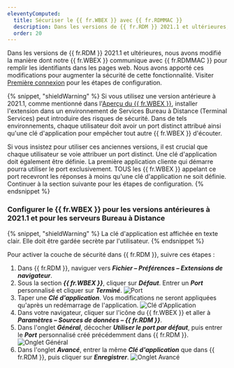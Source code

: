```yaml
---
eleventyComputed:
  title: Sécuriser le {{ fr.WBEX }} avec {{ fr.RDMMAC }}
  description: Dans les versions de {{ fr.RDM }} 2021.1 et ultérieures, nous avons modifié la manière dont le {{ fr.WBEX }} communique avec {{ fr.RDMMAC }} pour remplir les identifiants dans les pages web. Nous avons apporté ces modifications pour augmenter la sécurité de cette fonctionnalité.
  order: 20
---
```

Dans les versions de {{ fr.RDM }} 2021.1 et ultérieures, nous avons modifié la manière dont notre {{ fr.WBEX }} communique avec {{ fr.RDMMAC }} pour remplir les identifiants dans les pages web. Nous avons apporté ces modifications pour augmenter la sécurité de cette fonctionnalité. Visiter [Première connexion](/workspace/workspace-browser-extension/remote-desktop-manager/first-login/first-login-rdm-macos/) pour les étapes de configuration.

{% snippet, "shieldWarning" %}
Si vous utilisez une version antérieure à 2021.1, comme mentionné dans l'[Aperçu du {{ fr.WBEX }}](/workspace/workspace-browser-extension/), installer l'extension dans un environnement de Services Bureau à Distance (Terminal Services) peut introduire des risques de sécurité. Dans de tels environnements, chaque utilisateur doit avoir un port distinct attribué ainsi qu'une clé d'application pour empêcher tout autre {{ fr.WBEX }} d'écouter.

Si vous insistez pour utiliser ces anciennes versions, il est crucial que chaque utilisateur se voie attribuer un port distinct. Une clé d'application doit également être définie. La première application cliente qui démarre pourra utiliser le port exclusivement. TOUS les {{ fr.WBEX }} appelant ce port recevront les réponses à moins qu'une clé d'application ne soit définie. Continuer à la section suivante pour les étapes de configuration.
{% endsnippet %}

### Configurer le {{ fr.WBEX }} pour les versions antérieures à 2021.1 et pour les serveurs Bureau à Distance

{% snippet, "shieldWarning" %}
La clé d'application est affichée en texte clair. Elle doit être gardée secrète par l'utilisateur.
{% endsnippet %}

Pour activer la couche de sécurité dans {{ fr.RDM }}, suivre ces étapes :

1. Dans {{ fr.RDM }}, naviguer vers ***Fichier – Préférences – Extensions de navigateur***.
1. Sous la section ***{{ fr.WBEX }}***, cliquer sur ***Défaut***. Entrer un ***Port*** personnalisé et cliquer sur ***Terminé***.
![Port](https://cdnweb.devolutions.net/docs/docs_en_rdm_mac_RDMMac2021.png)
1. Taper une ***Clé d'application***. Vos modifications ne seront appliquées qu'après un redémarrage de l'application.
![Clé d'Application](https://cdnweb.devolutions.net/docs/docs_en_rdm_mac_RDMMac2023.png)
1. Dans votre navigateur, cliquer sur l'icône du {{ fr.WBEX }} et aller à ***Paramètres – Sources de données – {{ fr.RDM }}***.
1. Dans l'onglet ***Général***, décocher ***Utiliser le port par défaut***, puis entrer le ***Port*** personnalisé créé précédemment dans {{ fr.RDM }}.
![Onglet Général](https://cdnweb.devolutions.net/docs/docs_en_rdm_mac_Dwl2000.png)
1. Dans l'onglet ***Avancé***, entrer la même ***Clé d'application*** que dans {{ fr.RDM }}, puis cliquer sur ***Enregistrer***.
![Onglet Avancé](https://cdnweb.devolutions.net/docs/docs_en_rdm_mac_Dwl4033.png)
